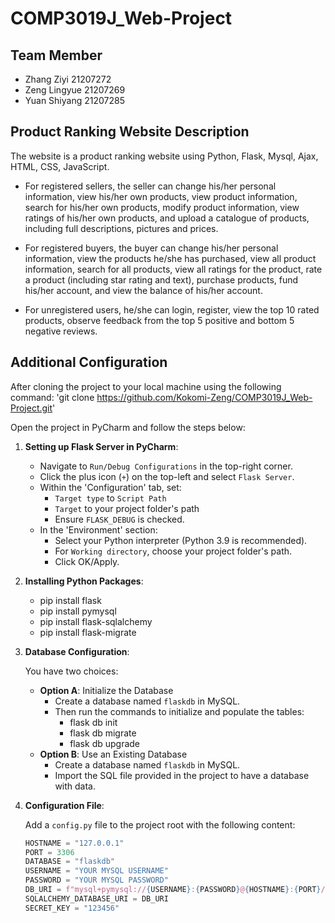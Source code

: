 # COMP3019J_Web-Project

## Team Member

- Zhang Ziyi    21207272
- Zeng Lingyue    21207269
- Yuan Shiyang    21207285

## Product Ranking Website Description

The website is a product ranking website using Python, Flask, Mysql, Ajax, HTML, CSS, JavaScript.

- For registered sellers, the seller can change his/her personal information, view his/her own products, view product information, search for his/her own products, modify product information, view ratings of his/her own products, and upload a catalogue of products, including full descriptions, pictures and prices.

- For registered buyers, the buyer can change his/her personal information, view the products he/she has purchased, view all product information, search for all products, view all ratings for the product, rate a product (including star rating and text), purchase products, fund his/her account, and view the balance of his/her account.

- For unregistered users, he/she can login, register, view the top 10 rated products, observe feedback from the top 5 positive and bottom 5 negative reviews.

## Additional Configuration

After cloning the project to your local machine using the following command: 'git clone https://github.com/Kokomi-Zeng/COMP3019J_Web-Project.git'

Open the project in PyCharm and follow the steps below:

1. **Setting up Flask Server in PyCharm**:  

   - Navigate to `Run/Debug Configurations` in the top-right corner.  
   - Click the plus icon (`+`) on the top-left and select `Flask Server`.  
   - Within the 'Configuration' tab, set:     
     - `Target type` to `Script Path`    
     - `Target` to your project folder's path  
     - Ensure `FLASK_DEBUG` is checked.   
   - In the 'Environment' section:     
     -  Select your Python interpreter (Python 3.9 is recommended).    
     -  For `Working directory`, choose your project folder's path.   
     -  Click OK/Apply.

2. **Installing Python Packages**:

   - pip install flask 
   - pip install pymysql 
   - pip install flask-sqlalchemy
   - pip install flask-migrate

3. **Database Configuration**:

   You have two choices:

   - **Option A**: Initialize the Database
     - Create a database named `flaskdb` in MySQL.
     - Then run the commands to initialize and populate the tables: 
       - flask db init
       - flask db migrate
       - flask db upgrade
   - **Option B**: Use an Existing Database
     - Create a database named `flaskdb` in MySQL.
     - Import the SQL file provided in the project to have a database with data.

4. **Configuration File**:

   Add a `config.py` file to the project root with the following content: 

   ```python
   HOSTNAME = "127.0.0.1"
   PORT = 3306
   DATABASE = "flaskdb"
   USERNAME = "YOUR MYSQL USERNAME"
   PASSWORD = "YOUR MYSQL PASSWORD"
   DB_URI = f"mysql+pymysql://{USERNAME}:{PASSWORD}@{HOSTNAME}:{PORT}/{DATABASE}?charset=utf8mb4"
   SQLALCHEMY_DATABASE_URI = DB_URI
   SECRET_KEY = "123456"
   ```

   
